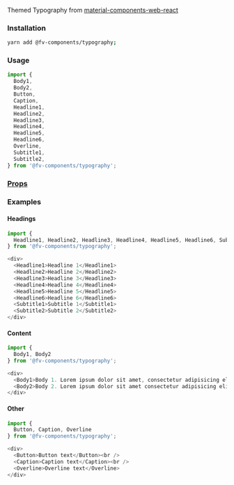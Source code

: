 Themed Typography from <a href="https://github.com/material-components/material-components-web-react/tree/master/packages/typography" target="_blank">material-components-web-react</a>

### Installation

```bash
yarn add @fv-components/typography;
```

### Usage

```js static
import {
  Body1,
  Body2,
  Button,
  Caption,
  Headline1,
  Headline2,
  Headline3,
  Headline4,
  Headline5,
  Headline6,
  Overline,
  Subtitle1,
  Subtitle2,
} from '@fv-components/typography';
```

### [Props](https://github.com/material-components/material-components-web-react/tree/master/packages/typography#props)

### Examples

#### Headings

```js
import {
  Headline1, Headline2, Headline3, Headline4, Headline5, Headline6, Subtitle1, Subtitle2
} from '@fv-components/typography';

<div>
  <Headline1>Headline 1</Headline1>
  <Headline2>Headline 2</Headline2>
  <Headline3>Headline 3</Headline3>
  <Headline4>Headline 4</Headline4>
  <Headline5>Headline 5</Headline5>
  <Headline6>Headline 6</Headline6>
  <Subtitle1>Subtitle 1</Subtitle1>
  <Subtitle2>Subtitle 2</Subtitle2>
</div>
```


#### Content

```js
import {
  Body1, Body2
} from '@fv-components/typography';

<div>
  <Body1>Body 1. Lorem ipsum dolor sit amet, consectetur adipisicing elit. Quos blanditiis tenetur unde suscipit, quam beatae rerum inventore consectetur, neque doloribus, cupiditate numquam dignissimos laborum fugiat deleniti? Eum quasi quidem quibusdam.</Body1>
  <Body2>Body 2. Lorem ipsum dolor sit amet consectetur adipisicing elit. Cupiditate aliquid ad quas sunt voluptatum officia dolorum cumque, possimus nihil molestias sapiente necessitatibus dolor saepe inventore, soluta id accusantium voluptas beatae.</Body2>
</div>
```


#### Other

```js
import {
  Button, Caption, Overline
} from '@fv-components/typography';

<div>
  <Button>Button text</Button><br />
  <Caption>Caption text</Caption><br />
  <Overline>Overline text</Overline>
</div>
```
